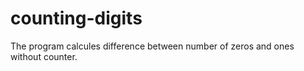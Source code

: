 # counting-digits
The program calcules difference between number of zeros and ones without counter.
